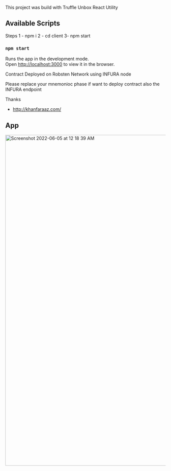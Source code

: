 This project was build with Truffle Unbox React Utility
 
## Available Scripts
Steps
1 - npm i
2 - cd client
3- npm start 
### `npm start`

Runs the app in the development mode.<br />
Open [http://localhost:3000](http://localhost:3000) to view it in the browser.


Contract Deployed on Robsten Network
using INFURA node

Please replace your mnemonioc phase if want to deploy contract 
also the INFURA endpoint 

Thanks 
- http://khanfaraaz.com/

## App
<img width="1036" alt="Screenshot 2022-06-05 at 12 18 39 AM" src="https://user-images.githubusercontent.com/21197691/172021668-fc1b3114-216a-4fde-b98f-68d6ba7884c5.png">

